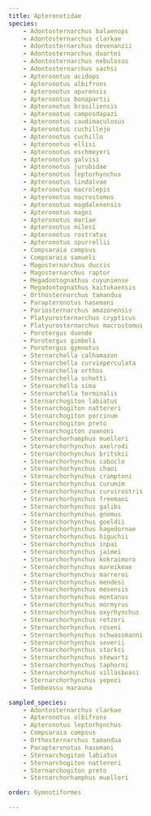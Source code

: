 ```yaml
---
title: Apteronotidae
species:
    - Adontosternarchus balaenops
    - Adontosternarchus clarkae
    - Adontosternarchus devenanzii
    - Adontosternarchus duartei
    - Adontosternarchus nebulosus
    - Adontosternarchus sachsi
    - Apteronotus acidops
    - Apteronotus albifrons
    - Apteronotus apurensis
    - Apteronotus bonapartii
    - Apteronotus brasiliensis
    - Apteronotus camposdapazi
    - Apteronotus caudimaculosus
    - Apteronotus cuchillejo
    - Apteronotus cuchillo
    - Apteronotus ellisi
    - Apteronotus eschmeyeri
    - Apteronotus galvisi
    - Apteronotus jurubidae
    - Apteronotus leptorhynchus
    - Apteronotus lindalvae
    - Apteronotus macrolepis
    - Apteronotus macrostomus
    - Apteronotus magdalenensis
    - Apteronotus magoi
    - Apteronotus mariae
    - Apteronotus milesi
    - Apteronotus rostratus
    - Apteronotus spurrellii
    - Compsaraia compsus
    - Compsaraia samueli
    - Magosternarchus duccis
    - Magosternarchus raptor
    - Megadontognathus cuyuniense
    - Megadontognathus kaitukaensis
    - Orthosternarchus tamandua
    - Parapteronotus hasemani
    - Pariosternarchus amazonensis
    - Platyurosternarchus crypticus
    - Platyurosternarchus macrostomus
    - Porotergus duende
    - Porotergus gimbeli
    - Porotergus gymnotus
    - Sternarchella calhamazon
    - Sternarchella curvioperculata
    - Sternarchella orthos
    - Sternarchella schotti
    - Sternarchella sima
    - Sternarchella terminalis
    - Sternarchogiton labiatus
    - Sternarchogiton nattereri
    - Sternarchogiton porcinum
    - Sternarchogiton preto
    - Sternarchogiton zuanoni
    - Sternarchorhamphus muelleri
    - Sternarchorhynchus axelrodi
    - Sternarchorhynchus britskii
    - Sternarchorhynchus caboclo
    - Sternarchorhynchus chaoi
    - Sternarchorhynchus cramptoni
    - Sternarchorhynchus curumim
    - Sternarchorhynchus curvirostris
    - Sternarchorhynchus freemani
    - Sternarchorhynchus galibi
    - Sternarchorhynchus gnomus
    - Sternarchorhynchus goeldii
    - Sternarchorhynchus hagedornae
    - Sternarchorhynchus higuchii
    - Sternarchorhynchus inpai
    - Sternarchorhynchus jaimei
    - Sternarchorhynchus kokraimoro
    - Sternarchorhynchus mareikeae
    - Sternarchorhynchus marreroi
    - Sternarchorhynchus mendesi
    - Sternarchorhynchus mesensis
    - Sternarchorhynchus montanus
    - Sternarchorhynchus mormyrus
    - Sternarchorhynchus oxyrhynchus
    - Sternarchorhynchus retzeri
    - Sternarchorhynchus roseni
    - Sternarchorhynchus schwassmanni
    - Sternarchorhynchus severii
    - Sternarchorhynchus starksi
    - Sternarchorhynchus stewarti
    - Sternarchorhynchus taphorni
    - Sternarchorhynchus villasboasi
    - Sternarchorhynchus yepezi
    - Tembeassu marauna

sampled_species:
    - Adontosternarchus clarkae
    - Apteronotus albifrons
    - Apteronotus leptorhynchus
    - Compsaraia compsus
    - Orthosternarchus tamandua
    - Parapteronotus hasemani
    - Sternarchogiton labiatus
    - Sternarchogiton nattereri
    - Sternarchogiton preto
    - Sternarchorhamphus muelleri

order: Gymnotiformes

---
```

